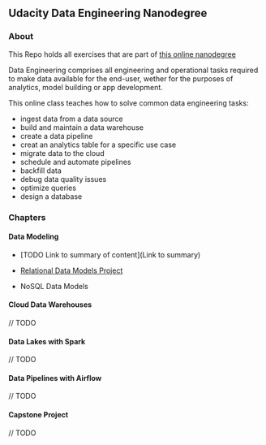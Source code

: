 ## Udacity Data Engineering Nanodegree

### About

This Repo holds all exercises that are part of [this online nanodegree](https://classroom.udacity.com/nanodegrees/nd027/)

Data Engineering comprises all engineering and operational tasks required to make data available for the end-user, wether for the purposes of analytics, model building or app development.

This online class teaches how to solve common data engineering tasks: 

- ingest data from a data source
- build and maintain a data warehouse
- create a data pipeline
- creat an analytics table for a specific use case
- migrate data to the cloud
- schedule and automate pipelines
- backfill data
- debug data quality issues
- optimize queries
- design a database

### Chapters

#### Data Modeling 
- [TODO Link to summary of content](Link to summary)
- [Relational Data Models Project](https://github.com/BarbaraJoebstl/data-engineering-nd/tree/master/data-modeling/project-data-modeling-with-postgress)

- NoSQL Data Models


#### Cloud Data Warehouses
 // TODO 

#### Data Lakes with Spark
 // TODO 

#### Data Pipelines with Airflow
 // TODO 

#### Capstone Project
 // TODO